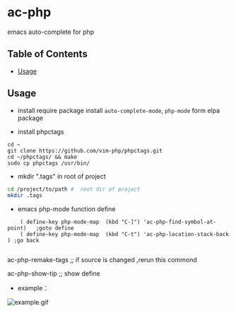 # ac-php
emacs auto-complete for php

## Table of Contents

* [Usage](#usage)

## Usage
* install require package
install `auto-complete-mode`, `php-mode` form elpa package  

* install phpctags 
```
cd ~
git clone https://github.com/vim-php/phpctags.git
cd ~/phpctags/ && make 
sudo cp phpctags /usr/bin/ 
```

* mkdir ".tags"  in root of project

``` bash
cd /project/to/path #  root dir of project
mkdir .tags
```
* emacs php-mode function  define

```
    ( define-key php-mode-map  (kbd "C-]") 'ac-php-find-symbol-at-point)   ;goto define
    ( define-key php-mode-map  (kbd "C-t") 'ac-php-location-stack-back   ) ;go back


```

ac-php-remake-tags ;; if source is changed ,rerun this commond

ac-php-show-tip ;; show define


* example：

![example.gif](https://raw.githubusercontent.com/xcwen/ac-php/master/image/ac-php.gif)

